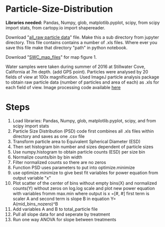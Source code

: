 # Particle-Size-Distribution

**Libraries needed:** Pandas, Numpy, glob, matplotlib.pyplot, scipy, from scipy import stats, from cartopy.io import shapereader.

Download "[all_raw particle data](Particle-Size-Distribution/all_raw_data.zip)" file. Make this a sub directory from jupyter directory. This file contains contains a number of .xls files. Where ever you save this file make that directory "path" in python notebook.

Download "[SWC_map_files](Particle-Size-Distribution/SWC_map_files.zip)" for map figure 1.  



Water samples were taken during summer of 2016 at Stillwater Cove, California at 7m depth. (add GPS point). 
Particles were analysed by 20 fields of view at 100x magnification. Used ImageJ particle analysis package to obtain raw particle data 
(number of particles and area of each) as .xls for each field of view. Image processing code available [here](https://github.com/mlmldata2017/Particle-Size-Distribution/blob/master/Particle_ImageJ_script.txt) 

# **Steps**
1. Load libraries: Pandas, Numpy, glob, matplotlib.pyplot, scipy, and from scipy import stats
1. Particle Size Distribution (PSD) code first combines all .xls files within directory and saves as one .csv file
1. Transform particle area to Equivalent Spherical Diameter (ESD)
1. Then set histogram bin number and sizes dependent of particle sizes  
1. Use numpy.histogram to obtain particle counts (ESD) per size bin
1. Normalize counts/bin by bin width
1. Filter normalized counts so there are no zeros
1. Function PSD uses parameters to put into optimize.minimize
1. use optimize.minimize to give best fit variables for power equation from output variable "x"
1. Plot scatter of the center of bins without empty bins(X) and normalized counts(Y) without zeros on log.log scale and 
  plot new power equation with variables fromm max.min  where output is x =[#, #] first term is scaler A and second term is slope B in       equation  Y= A(mid_bins_nozero)^B
1. Add variables A and B to total_particle file
1. Pull all slope data for and seperate by treatment
1. Run one way ANOVA for slope between treatments
